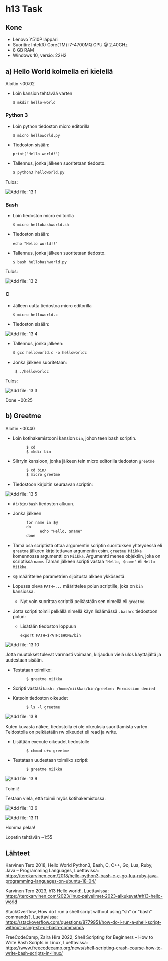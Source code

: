 # h13 Task

## Kone

- Lenovo Y510P läppäri
- Suoritin: Intel(R) Core(TM) i7-4700MQ CPU @ 2.40GHz
- 8 GB RAM
- Windows 10, versio: 22H2

## a) Hello World kolmella eri kielellä

Aloitin ~00:02

- Loin kansion tehtävää varten

      $ mkdir hello-world

### Python 3

- Loin python tiedoston micro editorilla

      $ micro helloworld.py

- Tiedoston sisään:

      print("Hello world!")
      
- Tallennus, jonka jälkeen suoritetaan tiedosto.

      $ python3 helloworld.py 
      
Tulos:

![Add file: 13 1](h13-1.PNG)

### Bash

- Loin tiedoston micro editorilla

      $ micro hellobashworld.sh

- Tiedoston sisään:

      echo "Hello world!!"
      
- Tallennus, jonka jälkeen suoritetaan tiedosto.

      $ bash hellobashworld.py 
      
Tulos:

![Add file: 13 2](13-2.PNG)

### C

- Jälleen uutta tiedostoa micro editorilla

      $ micro helloworld.c

- Tiedoston sisään:

![Add file: 13 4](h13-4.PNG)
      
- Tallennus, jonka jälkeen:

      $ gcc helloworld.c -o helloworldc 

- Jonka jälkeen suoritetaan:

       $ ./helloworldc 

Tulos:

![Add file: 13 3](13-3.PNG)


Done ~00:25

## b) Greetme

Aloitin ~00:40

- Loin kotihakemistooni kansion ``bin``, johon teen bash scriptin.

            $ cd
            $ mkdir bin
            
- Siirryin kansioon, jonka jälkeen tein micro editorilla tiedoston ``greetme``

            $ cd bin/
            $ micro greetme
            
- Tiedostoon kirjoitin seuraavan scriptin:

![Add file: 13 5](13-5.PNG)

- ``#!/bin/bash`` tiedoston alkuun.
- Jonka jälkeen

            for name in $@
            do
                  echo "Hello, $name"
            done
          
 - Tämä osa scriptistä ottaa argumentin scriptin suorituksen yhteydessä eli ``greetme`` jälkeen kirjoitettavan argumentin esim. ``greetme Miikka`` komennossa argumentti on  ``Miikka``. Argumentti menee objektiin, joka on scriptissä ``name``. Tämän jälkeen scripti vastaa ``"Hello, $name"`` eli ``Hello Miikka``.
 - ``$@`` määrittelee parametrien sijoitusta alkaen ykkösestä.
 -  Lopussa oleva ``PATH=...`` määrittelee polun scriptille, joka on ``bin`` kansiossa.
      - Nyt voin suorittaa scriptiä pelkästään sen nimellä eli ``greetme``.
      
 - Jotta scripti toimii pelkällä nimellä käyn lisäämässä ``.bashrc`` tiedostoon polun:
      - Lisätään tiedoston loppuun
      
            export PATH=$PATH:$HOME/bin

![Add file: 13 10](13-10.PNG)

Jotta muutokset tulevat varmasti voimaan, kirjaudun vielä ulos käyttäjältä ja uudestaan sisään.

- Testataan toimiiko:

            $ greetme miikka
            
- Scripti vastasi ``bash: /home/miikkas/bin/greetme: Permission denied``
- Katsoin tiedoston oikeudet

            $ ls -l greetme
           
![Add file: 13 8](13-8.PNG)

Kuten kuvasta näkee, tiedostolla ei ole oikeuksia suorittamista varten. Teidostolla on pelkästään rw oikeudet eli read ja write. 
- Lisätään execute oikeudet tiedostolle

            $ chmod u+x greetme
       
- Testataan uudestaan toimiiko scripti:

            $ greetme miikka
            
![Add file: 13 9](13-9.PNG)

Toimii!

Testaan vielä, että toimii myös kotihakemistossa:

![Add file: 13 6](13-6.PNG)

![Add file: 13 11](13-11.PNG)

Homma pelaa!

Lopetin tehtävän ~1:55

## Lähteet 

Karvinen Tero 2018, Hello World Python3, Bash, C, C++, Go, Lua, Ruby, Java – Programming Languages, Luettavissa: https://terokarvinen.com/2018/hello-python3-bash-c-c-go-lua-ruby-java-programming-languages-on-ubuntu-18-04/

Karvinen Tero 2023, h13 Hello world!, Luettavissa: https://terokarvinen.com/2023/linux-palvelimet-2023-alkukevat/#h13-hello-world

StackOverflow, How do I run a shell script without using "sh" or "bash" commands?, Luettavissa: https://stackoverflow.com/questions/8779951/how-do-i-run-a-shell-script-without-using-sh-or-bash-commands

FreeCodeCamp, Zaira Hira 2022, Shell Scripting for Beginners – How to Write Bash Scripts in Linux, Luettavissa: https://www.freecodecamp.org/news/shell-scripting-crash-course-how-to-write-bash-scripts-in-linux/
